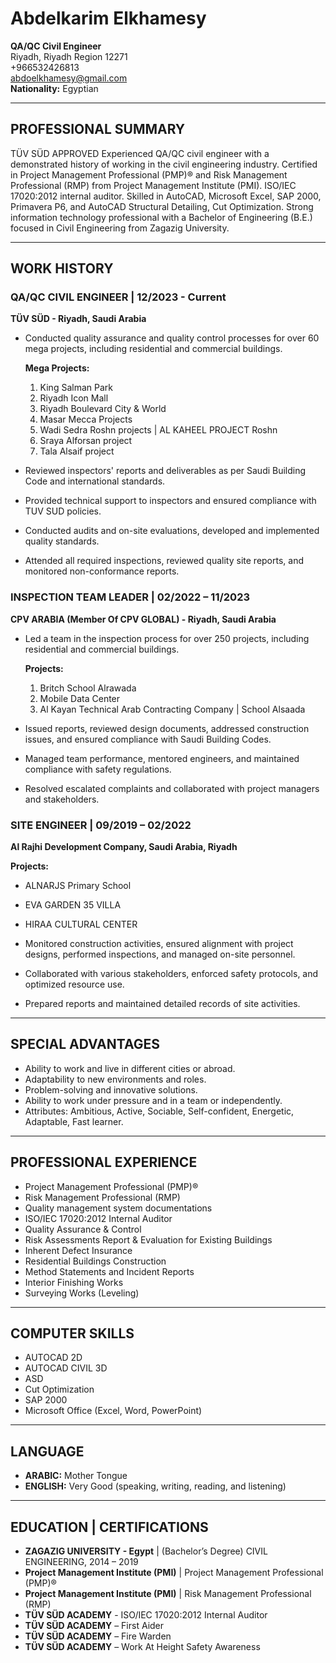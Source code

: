 # Abdelkarim Elkhamesy
**QA/QC Civil Engineer**  
Riyadh, Riyadh Region 12271  
+966532426813  
abdoelkhamesy@gmail.com  
**Nationality:** Egyptian

---

## PROFESSIONAL SUMMARY
TÜV SÜD APPROVED Experienced QA/QC civil engineer with a demonstrated history of working in the civil engineering industry. Certified in Project Management Professional (PMP)® and Risk Management Professional (RMP) from Project Management Institute (PMI). ISO/IEC 17020:2012 internal auditor. Skilled in AutoCAD, Microsoft Excel, SAP 2000, Primavera P6, and AutoCAD Structural Detailing, Cut Optimization. Strong information technology professional with a Bachelor of Engineering (B.E.) focused in Civil Engineering from Zagazig University.

---

## WORK HISTORY

### QA/QC CIVIL ENGINEER | 12/2023 - Current  
**TÜV SÜD - Riyadh, Saudi Arabia**  
- Conducted quality assurance and quality control processes for over 60 mega projects, including residential and commercial buildings.
  
  **Mega Projects:**
  1. King Salman Park
  2. Riyadh Icon Mall
  3. Riyadh Boulevard City & World
  4. Masar Mecca Projects
  5. Wadi Sedra Roshn projects | AL KAHEEL PROJECT Roshn
  6. Sraya Alforsan project
  7. Tala Alsaif project
  
- Reviewed inspectors' reports and deliverables as per Saudi Building Code and international standards.
- Provided technical support to inspectors and ensured compliance with TUV SUD policies.
- Conducted audits and on-site evaluations, developed and implemented quality standards.
- Attended all required inspections, reviewed quality site reports, and monitored non-conformance reports.

### INSPECTION TEAM LEADER | 02/2022 – 11/2023  
**CPV ARABIA (Member Of CPV GLOBAL) - Riyadh, Saudi Arabia**  
- Led a team in the inspection process for over 250 projects, including residential and commercial buildings.
  
  **Projects:**
  1. Britch School Alrawada
  2. Mobile Data Center
  3. Al Kayan Technical Arab Contracting Company | School Alsaada

- Issued reports, reviewed design documents, addressed construction issues, and ensured compliance with Saudi Building Codes.
- Managed team performance, mentored engineers, and maintained compliance with safety regulations.
- Resolved escalated complaints and collaborated with project managers and stakeholders.

### SITE ENGINEER | 09/2019 – 02/2022  
**Al Rajhi Development Company, Saudi Arabia, Riyadh**  

  **Projects:**
  - ALNARJS Primary School
  - EVA GARDEN 35 VILLA
  - HIRAA CULTURAL CENTER

- Monitored construction activities, ensured alignment with project designs, performed inspections, and managed on-site personnel.
- Collaborated with various stakeholders, enforced safety protocols, and optimized resource use.
- Prepared reports and maintained detailed records of site activities.

---

## SPECIAL ADVANTAGES
- Ability to work and live in different cities or abroad.
- Adaptability to new environments and roles.
- Problem-solving and innovative solutions.
- Ability to work under pressure and in a team or independently.
- Attributes: Ambitious, Active, Sociable, Self-confident, Energetic, Adaptable, Fast learner.

---

## PROFESSIONAL EXPERIENCE
- Project Management Professional (PMP)®
- Risk Management Professional (RMP)
- Quality management system documentations
- ISO/IEC 17020:2012 Internal Auditor
- Quality Assurance & Control
- Risk Assessments Report & Evaluation for Existing Buildings
- Inherent Defect Insurance
- Residential Buildings Construction
- Method Statements and Incident Reports
- Interior Finishing Works
- Surveying Works (Leveling)

---

## COMPUTER SKILLS
- AUTOCAD 2D
- AUTOCAD CIVIL 3D
- ASD
- Cut Optimization
- SAP 2000
- Microsoft Office (Excel, Word, PowerPoint)

---

## LANGUAGE
- **ARABIC:** Mother Tongue
- **ENGLISH:** Very Good (speaking, writing, reading, and listening)

---

## EDUCATION | CERTIFICATIONS
- **ZAGAZIG UNIVERSITY - Egypt** | (Bachelor’s Degree) CIVIL ENGINEERING, 2014 – 2019
- **Project Management Institute (PMI)** | Project Management Professional (PMP)®
- **Project Management Institute (PMI)** | Risk Management Professional (RMP)
- **TÜV SÜD ACADEMY** - ISO/IEC 17020:2012 Internal Auditor
- **TÜV SÜD ACADEMY** – First Aider
- **TÜV SÜD ACADEMY** – Fire Warden
- **TÜV SÜD ACADEMY** – Work At Height Safety Awareness
